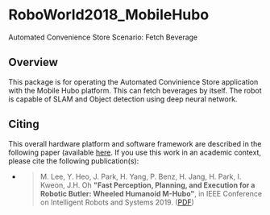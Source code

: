 # RoboWorld2018_MobileHubo
Automated Convenience Store Scenario: Fetch Beverage 



## Overview
This package is for operating the Automated Convinience Store application with the Mobile Hubo platform. This can fetch beverages by itself. The robot is capable of SLAM and Object detection using deep neural network. 


## Citing

This overall hardware platform and software framework are described in the following paper (available [here]((https://doi.org/10.1109/IROS40897.2019.8968064)). If you use this work in an academic context, please cite the following publication(s):

* > M. Lee, Y. Heo, J. Park, H. Yang, P. Benz, H. Jang, H. Park, I. Kweon, J.H. Oh
  > **"Fast Perception, Planning, and Execution for a Robotic Butler: Wheeled Humanoid M-Hubo"**,
  > in IEEE Conference on Intelligent Robots and Systems 2019. ([PDF](https://arxiv.org/abs/2001.00356))
